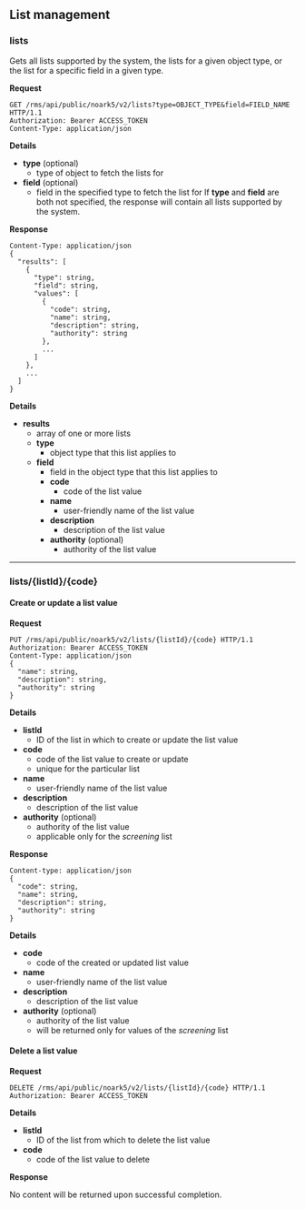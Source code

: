 List management
-----------

### **lists**
Gets all lists supported by the system, the lists for a given object type, or the list for a specific field in a given type.

**Request**
``` text
GET /rms/api/public/noark5/v2/lists?type=OBJECT_TYPE&field=FIELD_NAME HTTP/1.1
Authorization: Bearer ACCESS_TOKEN
Content-Type: application/json
```
**Details**
- **type** (optional)
  - type of object to fetch the lists for
- **field** (optional)
  - field in the specified type to fetch the list for
If **type** and **field** are both not specified, the response will contain all lists supported by the system.

**Response**
``` text
Content-Type: application/json
{
  "results": [
    {
      "type": string,
      "field": string,
      "values": [
        {
          "code": string,
          "name": string,
          "description": string,
          "authority": string
        },
        ...
      ]
    },
    ...
  ]
}
```
**Details**
- **results**
  - array of one or more lists
  - **type**
    - object type that this list applies to
  - **field**
    - field in the object type that this list applies to
    - **code**
      - code of the list value
    - **name**
      - user-friendly name of the list value
    - **description**
      - description of the list value
    - **authority** (optional)
      - authority of the list value

---

### **lists/{listId}/{code}**

#### Create or update a list value

**Request**

``` text
PUT /rms/api/public/noark5/v2/lists/{listId}/{code} HTTP/1.1
Authorization: Bearer ACCESS_TOKEN
Content-Type: application/json
{
  "name": string,
  "description": string,
  "authority": string
}
```

**Details**
- **listId**
  - ID of the list in which to create or update the list value
- **code**
  - code of the list value to create or update
  - unique for the particular list
- **name**
  - user-friendly name of the list value
- **description**
  - description of the list value
- **authority** (optional)
  - authority of the list value
  - applicable only for the *screening* list

**Response**

``` text
Content-type: application/json
{
  "code": string,
  "name": string,
  "description": string,
  "authority": string
}
```

**Details**
- **code**
  - code of the created or updated list value
- **name**
  - user-friendly name of the list value
- **description**
  - description of the list value
- **authority** (optional)
  - authority of the list value
  - will be returned only for values of the *screening* list

#### Delete a list value

**Request**
``` text
DELETE /rms/api/public/noark5/v2/lists/{listId}/{code} HTTP/1.1
Authorization: Bearer ACCESS_TOKEN
```

**Details**
- **listId**
  - ID of the list from which to delete the list value
- **code**
  - code of the list value to delete

**Response**

No content will be returned upon successful completion.
